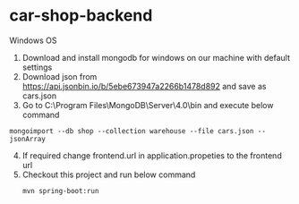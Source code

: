 # car-shop-backend

Windows OS

1. Download and install mongodb for windows on our machine with default settings
2. Download json from https://api.jsonbin.io/b/5ebe673947a2266b1478d892  and save as cars.json
3. Go to C:\Program Files\MongoDB\Server\4.0\bin and execute below command
  ```
  mongoimport --db shop --collection warehouse --file cars.json --jsonArray
 ```
4. If required change frontend.url in application.propeties to the frontend url 
5. Checkout this project and run below command 
   ```
   mvn spring-boot:run
   ```
